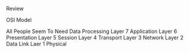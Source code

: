 Review

OSI Model

All People Seem To Need Data Processing
Layer 7   Application
Layer 6   Presentation
Layer 5   Session
Layer 4   Transport
Layer 3   Network
Layer 2   Data Link
Laer 1    Physical
